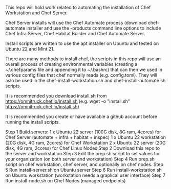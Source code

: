 This repo will hold work related to automating the installation of Chef Workstation and Chef Server. 

Chef Server installs will use the Chef Automate process (download chef-automate installer and use the -products 
command line options to include Chef Infra Server, Chef Habitat Builder and Chef Automate Server. 

Install scripts are written to use the apt installer on Ubuntu and tested on Ubuntu 22 and Mint 21.

There are many methods to install chef, the scripts in this repo will use an overall process of creating 
environmental variables (creating a ~/.chefparams file and appending it to ~/.bashrc) that can then we used in various config files that chef 
normally reads (e.g. config.toml). They will aslo be used in the chef-install-workstation.sh and chef-install-automate.sh 
scripts. 

It is recommended you download install.sh from https://omnitruck.chef.io/install.sh (e.g. wget -o "install.sh" https://omnitruck.chef.io/install.sh)

It is recommended you create or have available a github account before running the install scripts. 

Step 1 Build servers: 
    1 x Ubuntu 22 server (100G disk, 8G ram, 4cores) for Chef Server (automate + infra + habitat + inspec)
    1 x Ubuntu 22 workstation (20G disk, 4G ram, 2cores) for Chef Workstation 
    2 x Ubuntu 22 server (20G disk, 4G ram, 2cores) for Chef Linux Nodes
Step 2 Download this repo to the server and workstation
Step 3 Edit the prep.sh script to set values for your organization (on both server and workstation)
Step 4 Run prep.sh script on chef workstation, chef server, and optionally on chef nodes.
Step 5 Run install-server.sh on Ubuntu server
Step 6 Run install-workstation.sh on Ubuntu workstation (workstation needs a graplical user interface)
Step 7 Run install-node.sh on Chef Nodes (managed endpoints)

